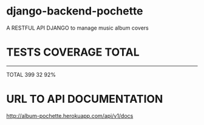 # django-backend-pochette
A RESTFUL API DJANGO to manage music album covers


# TESTS COVERAGE TOTAL
-----------------------------------------------------------------------------------------------------
TOTAL                                                                         399     32    92%

# URL TO API DOCUMENTATION
http://album-pochette.herokuapp.com/api/v1/docs
